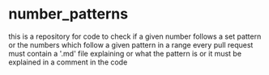 # number_patterns
this is a repository for code to check if a given number follows a set pattern or the numbers which follow a given pattern in a range
every pull request must contain a '.md' file explaining or what the pattern is or it must be explained in a comment in the code 
